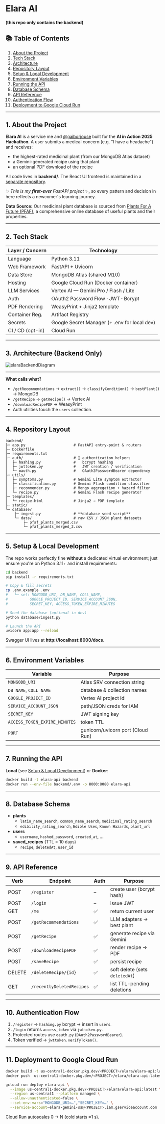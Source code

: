 # Elara AI
#### (this repo only contains the backend)

## 📚 Table of Contents

1. [About the Project](#1-about-the-project)
2. [Tech Stack](#2-tech-stack)
3. [Architecture](#3-high-level-architecture-backend-only)
4. [Repository Layout](#4-repository-layout)
5. [Setup & Local Development](#5-setup--local-development)
6. [Environment Variables](#6-environment-variables)
7. [Running the API](#7-running-the-api)
8. [Database Schema](#8-database-schema)
9. [API Reference](#9-api-reference)
10. [Authentication Flow](#10-authentication-flow)
11. [Deployment to Google Cloud Run](#11-deployment-to-google-cloud-run)

---

## 1. About the Project

**Elara AI** is a service me and [@gaiborjouse](https://github.com/gaiborjosue) built for the **AI in Action 2025 Hackathon**. A user submits a medical concern (e.g. "I have a headache") and receives:

- the highest-rated medicinal plant (from our MongoDB Atlas dataset)
- a Gemini-generated recipe using that plant
- an optional PDF download of the recipe

All code lives in **backend/**. The React UI frontend is maintained in a [separate repository](https://github.com/gaiborjosue/elaraFrontend).

✨ _This is my **first-ever** FastAPI project_ ✨, so every pattern and decision in here reflects a newcomer's learning journey.

**Data Source:** Our medicinal plant database is sourced from [Plants For A Future (PFAF)](https://pfaf.org/user/), a comprehensive online database of useful plants and their properties.

---

## 2. Tech Stack

| Layer / Concern  | Technology                                      |
| ---------------- | ----------------------------------------------- |
| Language         | Python 3.11                                     |
| Web Framework    | FastAPI + Uvicorn                               |
| Data Store       | MongoDB Atlas (shared M10)                      |
| Hosting          | Google Cloud Run (Docker container)             |
| LLM Services     | Vertex AI — Gemini Pro / Flash / Lite           |
| Auth             | OAuth2 Password Flow · JWT · Bcrypt             |
| PDF Rendering    | WeasyPrint + Jinja2 template                    |
| Container Reg.   | Artifact Registry                               |
| Secrets          | Google Secret Manager (+ .env for local dev)    |
| CI / CD (opt-in) | Cloud Run                      |

---

## 3. Architecture (Backend Only)
![elaraBackendDiagram](https://github.com/user-attachments/assets/ba4451cf-fff8-4056-ab57-0ad19c4d1dab)

---

**What calls what?**
- `/getRecommendations` → `extract()` → `classifyCondition()` → `bestPlant()` → MongoDB
- `/getRecipe` → `getRecipe()` → Vertex AI
- `/downloadRecipePDF` → WeasyPrint
- Auth utilities touch the `users` collection.

---

## 4. Repository Layout

```
backend/
├─ app.py                      # FastAPI entry-point & routers
├─ Dockerfile
├─ requirements.txt
├─ auth/                       # 🔐 authentication helpers
│  ├─ hashing.py               #   bcrypt hashing
│  ├─ jwttoken.py              #   JWT creation / verification
│  └─ oauth.py                 #   OAuth2PasswordBearer dependency
├─ utils/
│  ├─ symptoms.py              # Gemini Lite symptom extractor
│  ├─ classification.py        # Gemini Flash condition classifier
│  ├─ recommender.py           # Mongo aggregation + hazard filter
│  └─ recipe.py                # Gemini Flash recipe generator
├─ templates/
│  └─ recipe.html              # Jinja2 → PDF template
├─ static/                     
└─ database/
    ├─ ingest.py               # **database seed script**
    └─ data/                   # raw CSV / JSON plant datasets
        ├─ pfaf_plants_merged.csv
        └─ pfaf_plants_merged_2.csv    
```

---

## 5. Setup & Local Development

The repo works perfectly fine **without** a dedicated virtual environment; just ensure you're on Python 3.11+ and install requirements:

```bash
cd backend
pip install -r requirements.txt

# Copy & fill secrets
cp .env.example .env
#   └─ set: MONGODB_URI, DB_NAME, COLL_NAME,
#          GOOGLE_PROJECT_ID, SERVICE_ACCOUNT_JSON,
#          SECRET_KEY, ACCESS_TOKEN_EXPIRE_MINUTES

# Seed the database (optional in dev)
python database/ingest.py

# Launch the API
uvicorn app:app --reload
```

Swagger UI lives at **http://localhost:8000/docs**.

---

## 6. Environment Variables

| Variable                       | Purpose                           |
| ------------------------------ | --------------------------------- |
| `MONGODB_URI`                  | Atlas SRV connection string       |
| `DB_NAME`, `COLL_NAME`         | database & collection names       |
| `GOOGLE_PROJECT_ID`            | Vertex AI project id              |
| `SERVICE_ACCOUNT_JSON`         | path/JSON creds for IAM           |
| `SECRET_KEY`                   | JWT signing key                   |
| `ACCESS_TOKEN_EXPIRE_MINUTES`  | token TTL                         |
| `PORT`                         | gunicorn/uvicorn port (Cloud Run) |

---

## 7. Running the API

**Local** (see [Setup & Local Development](#5-setup--local-development)) or **Docker**:

```bash
docker build -t elara-api backend
docker run --env-file backend/.env -p 8000:8080 elara-api
```

---

## 8. Database Schema

- **plants**
  - `latin_name_search`, `common_name_search`, `medicinal_rating_search`
  - `edibility_rating_search`, `Edible Uses`, `Known Hazards`, `plant_url`
- **users**
  - `username`, `hashed_password`, `created_at`, …
- **saved_recipes** (TTL = 10 days)
  - `recipe`, `deletedAt`, `user_id`

---

## 9. API Reference

| Verb   | Endpoint                   | Auth | Purpose                                   |
| ------ | -------------------------- | ---- | ----------------------------------------- |
| POST   | `/register`                | –    | create user (bcrypt hash)                 |
| POST   | `/login`                   | –    | issue JWT                                 |
| GET    | `/me`                      | ✅   | return current user                       |
| POST   | `/getRecommendations`      | ✅   | LLM adapters → best plant                 |
| POST   | `/getRecipe`               | ✅   | generate recipe via Gemini                |
| POST   | `/downloadRecipePDF`       | ✅   | render recipe → PDF                       |
| POST   | `/saveRecipe`              | ✅   | persist recipe                            |
| DELETE | `/deleteRecipe/{id}`       | ✅   | soft delete (sets `deletedAt`)            |
| GET    | `/recentlyDeletedRecipes`  | ✅   | list TTL-pending deletions                |

---

## 10. Authentication Flow

1. `/register` → `hashing.py` bcrypt → insert in `users`.
2. `/login` returns `access_token` via `jwttoken.py`.
3. Protected routes use `oauth.py` (`OAuth2PasswordBearer`).
4. Token verified → `jwttoken.verifyToken()`.

---

## 11. Deployment to Google Cloud Run

```bash
docker build -t us-central1-docker.pkg.dev/<PROJECT>/elara/elara-api:latest backend
docker push  us-central1-docker.pkg.dev/<PROJECT>/elara/elara-api:latest

gcloud run deploy elara-api \
  --image us-central1-docker.pkg.dev/<PROJECT>/elara/elara-api:latest \
  --region us-central1 --platform managed \
  --allow-unauthenticated=false \
  --set-env-vars="MONGODB_URI=…","SECRET_KEY=…" \
  --service-account=elara-gemini-sa@<PROJECT>.iam.gserviceaccount.com
```

Cloud Run autoscales 0 → N (cold starts ≈1 s).

